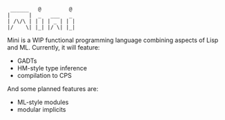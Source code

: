 ```
 ______   @         @
|      |  _   ___   _
| /\/\ | | | | _ | | |
|/    \| |_| |/ \| |_|
```

Mini is a WIP functional programming language combining aspects of Lisp and ML.
Currently, it will feature:
- GADTs
- HM-style type inference
- compilation to CPS

And some planned features are:
- ML-style modules
- modular implicits